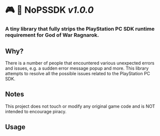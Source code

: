 # 🎮 🚨 **NoPSSDK** _v1.0.0_

### A tiny library that fully strips the PlayStation PC SDK runtime requirement for God of War Ragnarok.

## Why?

There is a number of people that encountered various unexpected errors and issues, e.g. a sudden error message popup and more.
This library attempts to resolve all the possible issues related to the PlayStation PC SDK.

## Notes

This project does not touch or modify any original game code and is NOT intended to encourage piracy.

## Usage
